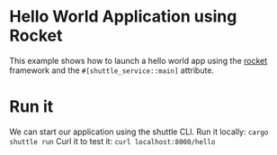 # Hello World Application using Rocket
This example shows how to launch a hello world app using the [rocket](https://rocket.rs/v0.4/guide/introduction/) framework and the `#[shuttle_service::main]` attribute.

# Run it
We can start our application using the shuttle CLI.
Run it locally: `cargo shuttle run`
Curl it to test it: `curl localhost:8000/hello`


